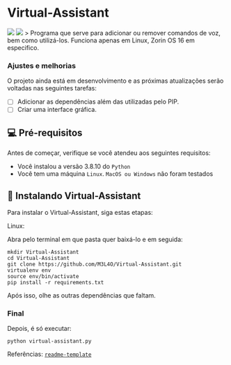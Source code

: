 # Virtual-Assistant
<img src="https://img.shields.io/badge/version-1-green"/>
<img src="https://img.shields.io/badge/status-development-green"/>
> Programa que serve para adicionar ou remover comandos de voz, bem como utilizá-los. Funciona apenas em Linux, Zorin OS 16 em especifico.

### Ajustes e melhorias

O projeto ainda está em desenvolvimento e as próximas atualizações serão voltadas nas seguintes tarefas:

- [ ] Adicionar as dependências além das utilizadas pelo PIP.
- [ ] Criar uma interface gráfica.

## 💻 Pré-requisitos

Antes de começar, verifique se você atendeu aos seguintes requisitos:

* Você instalou a versão 3.8.10 do `Python`
* Você tem uma máquina `Linux`. `MacOS ou Windows` não foram testados

## 🚀 Instalando Virtual-Assistant

Para instalar o Virtual-Assistant, siga estas etapas:

Linux:

Abra pelo terminal em que pasta quer baixá-lo e em seguida:

```
mkdir Virtual-Assistant
cd Virtual-Assistant
git clone https://github.com/M3L4O/Virtual-Assistant.git
virtualenv env
source env/bin/activate
pip install -r requirements.txt
```
Após isso, olhe as outras dependências que faltam.

### Final

Depois, é só executar:

```
python virtual-assistant.py
```

Referências: [`readme-template`](https://github.com/iuricode/readme-template)